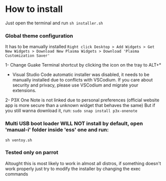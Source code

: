 # How to install
Just open the terminal and run
```sh installer.sh```

### Global theme configuration
It has to be manually installed
```Right click Desktop > Add Widgets > Get New Widgets > Download New Plasma Widgets > Download 'Plasma Customization Saver'```


1- Change Guake Terminal shortcut by clicking the icon on the tray to ALT+°
- Visual Studio Code automatic installer was disabled, it needs to be manually installed due to conflicts with VSCodium. 
If you care about security and privacy, please use VSCodium and migrate your extensions.

2- P3X One Note is not linked due to personal preferences (official website app is more secure than a unknown widget that behaves the same) 
But if you still wanna download it, run: 
```sudo snap install p3x-onenote```


### Multi USB boot loader WILL NOT install by default, open 'manual-i' folder inside 'ess' one and run:
```sh ventoy.sh```


### Tested only on parrot
Altought this is most likely to work in almost all distros, if something doesn't work properly just try to modify the installer by changing the exec commands
